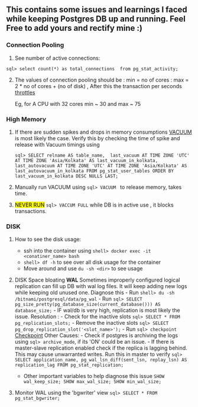 ## This contains some issues and learnings I faced while keeping Postgres DB up and running. Feel Free to add yours and rectify mine :) 


### Connection Pooling
1.  See number of active connections:

`sql>
select count(*) as total_connections  from pg_stat_activity;
`


2. The values of connection pooling should be
: min = no of cores
: max = 2 * no of cores + (no of disk) , After this the transaction per seconds [throttles](https://github.com/brettwooldridge/HikariCP/wiki/About-Pool-Sizing)
    
    Eg, for A CPU with 32 cores min ~ 30 and max ~ 75


### High Memory
1. If there are sudden spikes and drops in memory consumptions [VACUUM](https://www.postgresql.org/docs/current/sql-vacuum.html) is most likely the case. 
    Verify this by checking the time of spike and release with Vacuum timings using

    `sql>
    SELECT relname AS table_name, 
       last_vacuum AT TIME ZONE 'UTC' AT TIME ZONE 'Asia/Kolkata' AS last_vacuum_in_kolkata, 
       last_autovacuum AT TIME ZONE 'UTC' AT TIME ZONE 'Asia/Kolkata' AS last_autovacuum_in_kolkata
        FROM pg_stat_user_tables
        ORDER BY last_vacuum_in_kolkata DESC NULLS LAST;
    `

   
3.    Manually run VACUUM using `sql> VACUUM ` to release memory, takes time. 
4.    <mark>NEVER RUN</mark> `sql> VACCUM FULL` while DB is in active use , it blocks transactions.


### DISK
1. How to see the disk usage:
    - ssh into the container using `shell> docker exec -it <conatiner_name> bash`
    - `shell> df -h` to see over all disk usage for the container
    - Move around and use `du -sh <dir>` to see usage
   
2. DISK Space bloating **WAL**
   Sometimes improperly configured logical replication can fill up DB with wal log files.
    It will keep adding new logs while keeping old unused one. Diagnose this 
       - Run `shell> du -sh /bitnami/postgresql/data/pg_wal`
       - Run `sql> SELECT pg_size_pretty(pg_database_size(current_database())) AS database_size;`
       - IF  wal/db is very high, replication is most likely the issue. 
   Resolution :
       - Check for the inactive slots `sql> SELECT * FROM pg_replication_slots;`
       - Remove the inactive slots `sql> SELECT pg_drop_replication_slot('<slot_name>');`
       - Run `sql> checkpoint` [Checkpoint](https://www.cybertec-postgresql.com/en/postgresql-what-is-a-checkpoint/)
   Other Causes:
       - Check if postgres is archiving the logs using `sql> archive_mode`, if its 'ON' could be an issue.
       - If there is master-slave replication enabled check if the replica is lagging behind.
         This may cause unwarranted writes. Run this in master to verify 
         `sql> SELECT application_name, pg_wal_lsn_diff(sent_lsn, replay_lsn) AS replication_lag FROM pg_stat_replication;`
   - Other important variables to help diagnose this issue
          `SHOW wal_keep_size;
          SHOW max_wal_size;
          SHOW min_wal_size;`
3. Monitor WAL using the 'bgwriter' view
    `sql> SELECT * FROM pg_stat_bgwriter;`







